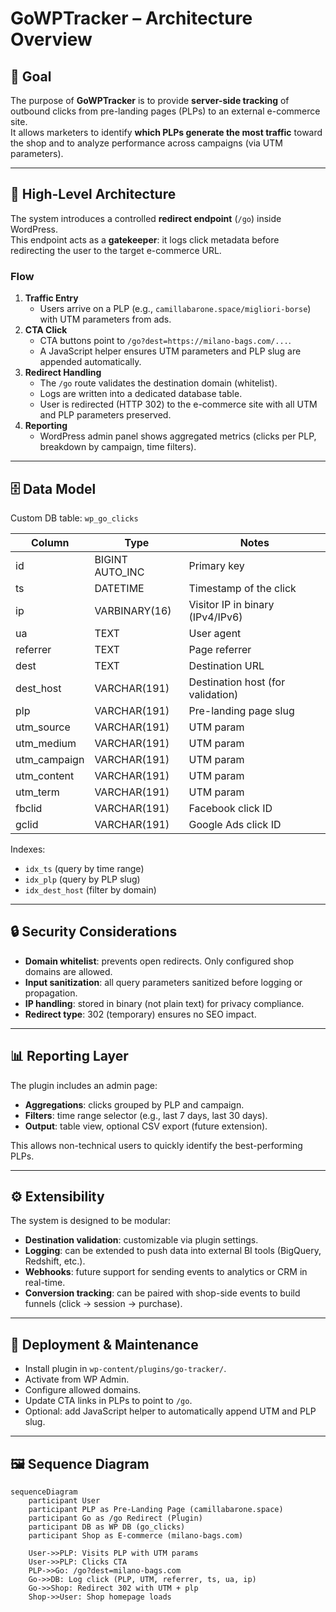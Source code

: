 # GoWPTracker – Architecture Overview

## 🎯 Goal
The purpose of **GoWPTracker** is to provide **server-side tracking** of outbound clicks from pre-landing pages (PLPs) to an external e-commerce site.  
It allows marketers to identify **which PLPs generate the most traffic** toward the shop and to analyze performance across campaigns (via UTM parameters).

---

## 🧩 High-Level Architecture
The system introduces a controlled **redirect endpoint** (`/go`) inside WordPress.  
This endpoint acts as a **gatekeeper**: it logs click metadata before redirecting the user to the target e-commerce URL.

### Flow
1. **Traffic Entry**
   - Users arrive on a PLP (e.g., `camillabarone.space/migliori-borse`) with UTM parameters from ads.
2. **CTA Click**
   - CTA buttons point to `/go?dest=https://milano-bags.com/...`.
   - A JavaScript helper ensures UTM parameters and PLP slug are appended automatically.
3. **Redirect Handling**
   - The `/go` route validates the destination domain (whitelist).  
   - Logs are written into a dedicated database table.  
   - User is redirected (HTTP 302) to the e-commerce site with all UTM and PLP parameters preserved.
4. **Reporting**
   - WordPress admin panel shows aggregated metrics (clicks per PLP, breakdown by campaign, time filters).

---

## 🗄️ Data Model
Custom DB table: `wp_go_clicks`

| Column       | Type             | Notes                                  |
|--------------|------------------|----------------------------------------|
| id           | BIGINT AUTO_INC  | Primary key                            |
| ts           | DATETIME         | Timestamp of the click                  |
| ip           | VARBINARY(16)    | Visitor IP in binary (IPv4/IPv6)        |
| ua           | TEXT             | User agent                             |
| referrer     | TEXT             | Page referrer                          |
| dest         | TEXT             | Destination URL                        |
| dest_host    | VARCHAR(191)     | Destination host (for validation)       |
| plp          | VARCHAR(191)     | Pre-landing page slug                   |
| utm_source   | VARCHAR(191)     | UTM param                              |
| utm_medium   | VARCHAR(191)     | UTM param                              |
| utm_campaign | VARCHAR(191)     | UTM param                              |
| utm_content  | VARCHAR(191)     | UTM param                              |
| utm_term     | VARCHAR(191)     | UTM param                              |
| fbclid       | VARCHAR(191)     | Facebook click ID                      |
| gclid        | VARCHAR(191)     | Google Ads click ID                    |

Indexes:
- `idx_ts` (query by time range)
- `idx_plp` (query by PLP slug)
- `idx_dest_host` (filter by domain)

---

## 🔒 Security Considerations
- **Domain whitelist**: prevents open redirects. Only configured shop domains are allowed.  
- **Input sanitization**: all query parameters sanitized before logging or propagation.  
- **IP handling**: stored in binary (not plain text) for privacy compliance.  
- **Redirect type**: 302 (temporary) ensures no SEO impact.  

---

## 📊 Reporting Layer
The plugin includes an admin page:
- **Aggregations**: clicks grouped by PLP and campaign.  
- **Filters**: time range selector (e.g., last 7 days, last 30 days).  
- **Output**: table view, optional CSV export (future extension).  

This allows non-technical users to quickly identify the best-performing PLPs.

---

## ⚙️ Extensibility
The system is designed to be modular:
- **Destination validation**: customizable via plugin settings.  
- **Logging**: can be extended to push data into external BI tools (BigQuery, Redshift, etc.).  
- **Webhooks**: future support for sending events to analytics or CRM in real-time.  
- **Conversion tracking**: can be paired with shop-side events to build funnels (click → session → purchase).

---

## 🔧 Deployment & Maintenance
- Install plugin in `wp-content/plugins/go-tracker/`.  
- Activate from WP Admin.  
- Configure allowed domains.  
- Update CTA links in PLPs to point to `/go`.  
- Optional: add JavaScript helper to automatically append UTM and PLP slug.  

---

## 🖼️ Sequence Diagram
```mermaid
sequenceDiagram
    participant User
    participant PLP as Pre-Landing Page (camillabarone.space)
    participant Go as /go Redirect (Plugin)
    participant DB as WP DB (go_clicks)
    participant Shop as E-commerce (milano-bags.com)

    User->>PLP: Visits PLP with UTM params
    User->>PLP: Clicks CTA
    PLP->>Go: /go?dest=milano-bags.com
    Go->>DB: Log click (PLP, UTM, referrer, ts, ua, ip)
    Go->>Shop: Redirect 302 with UTM + plp
    Shop->>User: Shop homepage loads
